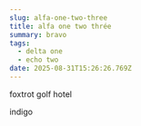 ```yaml
---
slug: alfa-one-two-three
title: alfa one two thrée
summary: bravo
tags:
  - delta one
  - echo two
date: 2025-08-31T15:26:26.769Z
---
```

foxtrot golf
hotel

indigo

